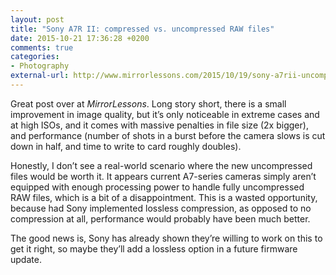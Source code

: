 ```yaml
---
layout: post
title: "Sony A7R II: compressed vs. uncompressed RAW files"
date: 2015-10-21 17:36:28 +0200
comments: true
categories: 
- Photography
external-url: http://www.mirrorlessons.com/2015/10/19/sony-a7rii-uncompressed-raw/
---
```


Great post over at _MirrorLessons_. Long story short, there is a small improvement in image quality, but it’s only noticeable in extreme cases and at high ISOs, and it comes with massive penalties in file size (2x bigger), and performance (number of shots in a burst before the camera slows is cut down in half, and time to write to card roughly doubles).

Honestly, I don’t see a real-world scenario where the new uncompressed files would be worth it. It appears current A7-series cameras simply aren’t equipped with enough processing power to handle fully uncompressed RAW files, which is a bit of a disappointment. This is a wasted opportunity, because had Sony implemented lossless compression, as opposed to no compression at all, performance would probably have been much better. 

The good news is, Sony has already shown they’re willing to work on this to get it right, so maybe they’ll add a lossless option in a future firmware update.